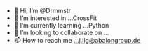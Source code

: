 - 👋 Hi, I’m @Drmmstr
- 👀 I’m interested in ...CrossFit
- 🌱 I’m currently learning ...Python
- 💞️ I’m looking to collaborate on ...
- 📫 How to reach me ...j.ilg@abalongroup.de

<!---
Drmmstr/Drmmstr is a ✨ special ✨ repository because its `README.md` (this file) appears on your GitHub profile.
You can click the Preview link to take a look at your changes.
--->
